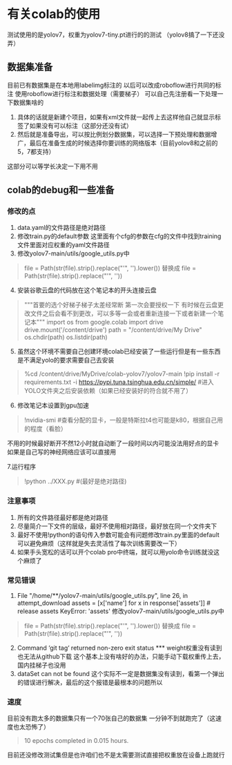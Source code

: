 # 有关colab的使用
测试使用的是yolov7，权重为yolov7-tiny.pt进行的的测试
（yolov8搞了一下还没弄）

## 数据集准备
目前已有数据集是在本地用labelimg标注的
以后可以改成roboflow进行共同的标注
使用roboflow进行标注和数据处理（需要梯子）
可以自己先注册看一下处理一下数据集啥的

 1. 具体的话就是新建个项目，如果有xml文件就一起传上去这样他自己就显示标签了如果没有可以标注（这部分还没有试）
 2. 然后就是准备导出，可以按比例划分数据集，可以选择一下预处理和数据增广，最后在准备生成的时候选择你要训练的网络版本（目前yolov8和之前的5，7都支持）



这部分可以等学长决定一下用不用

## colab的debug和一些准备

### 修改的点

 1. data.yaml的文件路径是绝对路径
 2. 修改train.py的default参数
这里面有个cfg的参数在cfg的文件中找到training文件里面对应权重的yaml文件路径
 3. 修改yolov7-main/utils/google_utils.py中
 >file = Path(str(file).strip().replace("'", '').lower())
 >替换成
 >file = Path(str(file).strip().replace("'", ''))
4. 安装谷歌云盘的代码放在这个笔记本的开头连接云盘
> """首要的选个好梯子梯子太差经常断
第一次会要授权一下
有时候在云盘更改文件之后会看不到更改，可以多等一会或者重新连接一下或者新建一个笔记本"""
import os
from google.colab import drive
drive.mount('/content/drive')
path = "/content/drive/My Drive"
os.chdir(path)
os.listdir(path)
5. 虽然这个环境不需要自己创建环境colab已经安装了一些运行但是有一些东西是不满足yolo的要求需要自己去安装
>%cd /content/drive/MyDrive/colab-yolov7/yolov7-main
!pip install -r requirements.txt -i https://pypi.tuna.tsinghua.edu.cn/simple/ #进入YOLO文件夹之后安装依赖（如果已经安装好的符合就不用了）
6. 修改笔记本设置到gpu加速
>!nvidia-smi #查看分配的显卡，一般是特斯拉t4也可能是k80，根据自己用的程度（看脸）

不用的时候最好断开不然12小时就自动断了一段时间以内可能没法用好点的显卡
如果是自己写的神经网络应该可以直接用

7.运行程序
>!python ../XXX.py   #(最好是绝对路径)
### 注意事项

 1. 所有的文件路径最好都是绝对路径
 2. 尽量简介一下文件的层级，最好不使用相对路径，最好放在同一个文件夹下
 3. 最好不使用!python的语句传入参数可能会有问题修改train.py里面的default可以避免麻烦（这样就是失去灵活性了每次训练需要改一下）
 4. 如果手头宽松的话可以开个colab pro中终端，就可以用yolo命令训练就没这个麻烦了

### 常见错误

 1. File "/home/**/yolov7-main/utils/google_utils.py", line 26, in attempt_download assets = [x['name'] for x in response['assets']] # release assets KeyError: 'assets'
修改yolov7-main/utils/google_utils.py中
 >file = Path(str(file).strip().replace("'", '').lower())
 >替换成
 >file = Path(str(file).strip().replace("'", ''))
 2. Command ‘git tag‘ returned non-zero exit status ***
 weight权重没有读到也无法从github下载
 这个基本上没有啥好的办法，只能手动下载权重传上去，国内挂梯子也没用
 3. dataSet can not be found
 这个实际不一定是数据集没有读到，看第一个弹出的错误进行解决，最后的这个报错是最根本的问题所以

### 速度
目前没有跑太多的数据集只有一个70张自己的数据集
一分钟不到就跑完了（这速度也太恐怖了）
>10 epochs completed in 0.015 hours.

目前还没修改测试集但是也许咱们也不是太需要测试直接把权重放在设备上跑就行
